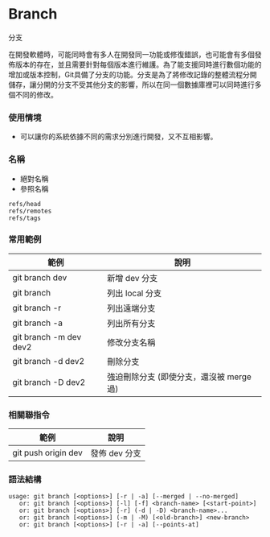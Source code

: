 # Branch

分支

在開發軟體時，可能同時會有多人在開發同一功能或修復錯誤，也可能會有多個發佈版本的存在，並且需要針對每個版本進行維護。為了能支援同時進行數個功能的增加或版本控制，Git具備了分支的功能。分支是為了將修改記錄的整體流程分開儲存，讓分開的分支不受其他分支的影響，所以在同一個數據庫裡可以同時進行多個不同的修改。

### 使用情境

* 可以讓你的系統依據不同的需求分別進行開發，又不互相影響。

### 名稱

* 絕對名稱
* 參照名稱

```
refs/head
refs/remotes
refs/tags
```

### 常用範例

| 範例                     | 說明                        |
|------------------------|---------------------------|
| git branch dev         | 新增 dev 分支                 |
| git branch             | 列出 local 分支               |
| git branch -r          | 列出遠端分支                    |
| git branch -a          | 列出所有分支                    |
| git branch -m dev dev2 | 修改分支名稱                    |
| git branch -d dev2     | 刪除分支                      |
| git branch -D dev2     | 強迫刪除分支 (即使分支，還沒被 merge 過) |

### 相關聯指令

| 範例                  | 說明        |
|---------------------|-----------|
| git push origin dev | 發佈 dev 分支 |

### 語法結構

```
usage: git branch [<options>] [-r | -a] [--merged | --no-merged]
   or: git branch [<options>] [-l] [-f] <branch-name> [<start-point>]
   or: git branch [<options>] [-r] (-d | -D) <branch-name>...
   or: git branch [<options>] (-m | -M) [<old-branch>] <new-branch>
   or: git branch [<options>] [-r | -a] [--points-at]
```
